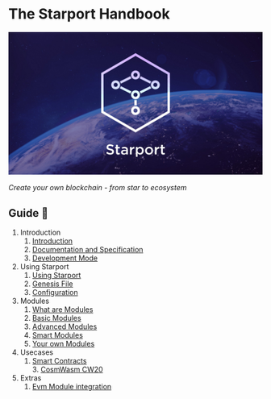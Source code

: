 # The Starport Handbook

<img src="../assets/banner.jpeg" width="600px"/>

*Create your own blockchain - from star to ecosystem*

## Guide 🔎

1. Introduction  
   1. [Introduction](01_introduction/01_starport_introduction/introduction.md)  
   2. [Documentation and Specification](01_introduction/02_documentation_specification/02_documentation_specification.md)  
   3. [Development Mode](01_introduction/03_development_mode/03_development_mode.md)  
2. Using Starport  
    1. [Using Starport](02_using_starport/01_using_starport/01_using_starport.md)  
    2. [Genesis File](02_using_starport/02_genesis_file/02_genesis_file.md)     
    3. [Configuration](02_using_starport/03_configuration/03_configuration.md)  
3. Modules  
    1. [What are Modules](03_modules/01_what_are_modules/01_what_are_modules.md)  
    2. [Basic Modules](03_modules/02_basic_modules/02_basic_modules.md)  
    3. [Advanced Modules](03_modules/03_advanced_modules/03_advanced_modules.md)  
    4. [Smart Modules](03_modules/04_smart_modules/04_smart_modules.md)  
    5. [Your own Modules](03_modules/05_your_own_module/05_your_own_module.md)  
4. Usecases  
    1. [Smart Contracts](04_usecases/01_smart_contracts/01_smart_contracts.md)  
         3. [CosmWasm CW20](04_usecases/03_cw20/03_cw20.md)  
5. Extras  
    1. [Evm Module integration](05_extras/05_01_cosmos_ethermint/05_01_cosmos_ethermint.md)
